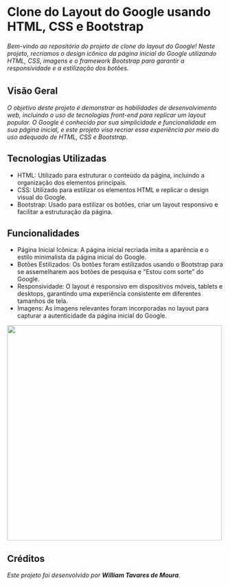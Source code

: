 # Clone do Layout do Google usando HTML, CSS e Bootstrap

###### Bem-vindo ao repositório do projeto de clone do layout do Google! Neste projeto, recriamos o design icônico da página inicial do Google utilizando HTML, CSS, imagens e o framework Bootstrap para garantir a responsividade e a estilização dos botões.

## Visão Geral
*O objetivo deste projeto é demonstrar as habilidades de desenvolvimento web, incluindo o uso de tecnologias front-end para replicar um layout popular. O Google é conhecido por sua simplicidade e funcionalidade em sua página inicial, e este projeto visa recriar essa experiência por meio do uso adequado de HTML, CSS e Bootstrap.*

## Tecnologias Utilizadas
* HTML: Utilizado para estruturar o conteúdo da página, incluindo a organização dos elementos principais.
* CSS: Utilizado para estilizar os elementos HTML e replicar o design visual do Google.
* Bootstrap: Usado para estilizar os botões, criar um layout responsivo e facilitar a estruturação da página.
## Funcionalidades
* Página Inicial Icônica: A página inicial recriada imita a aparência e o estilo minimalista da página inicial do Google.
* Botões Estilizados: Os botões foram estilizados usando o Bootstrap para se assemelharem aos botões de pesquisa e "Estou com sorte" do Google.
* Responsividade: O layout é responsivo em dispositivos móveis, tablets e desktops, garantindo uma experiência consistente em diferentes tamanhos de tela.
* Imagens: As imagens relevantes foram incorporadas no layout para capturar a autenticidade da página inicial do Google.
<div aling="center">
  <img src="https://github.com/MestreWil/copia-do-google/assets/112444968/4d38f5f2-d78e-41a8-bd74-f6291e1f68e8" width="500px"/>
</div>

## Créditos
_Este projeto foi desenvolvido por **William Tavares de Moura**._
